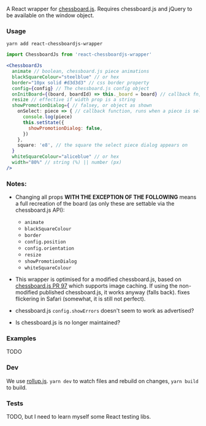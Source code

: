 A React wrapper for [chessboard.js](http://chessboardjs.com). Requires chessboard.js and jQuery to be available on the window object.

### Usage

`yarn add react-chessboardjs-wrapper`

```jsx
import ChessboardJs from 'react-chessboardjs-wrapper'

<ChessboardJs
  animate // boolean, chessboard.js piece animations
  blackSquareColour="steelblue" // or hex
  border="10px solid #d3d3d3" // css border property
  config={config} // The chessboard.js config object
  onInitBoard={(board, boardId) => this._board = board} // callback fn, gets passed the chessboard.js board object, and the unique id
  resize // effective if width prop is a string
  showPromotionDialog={ // falsey, or object as shown
    onSelect: piece => { // callback function, runs when a piece is selected
      console.log(piece)
      this.setState({
        showPromotionDialog: false,
      })
    },
    square: 'e8', // the square the select piece dialog appears on
  }
  whiteSquareColour="aliceblue" // or hex
  width="80%" // string (%) || number (px)
/>
```

### Notes:

- Changing all props **WITH THE EXCEPTION OF THE FOLLOWING** means a full recreation of the board (as only these are settable via the chessboard.js API):
  - `animate`
  - `blackSquareColour`
  - `border`
  - `config.position`
  - `config.orientation`
  - `resize`
  - `showPromotionDialog`
  - `whiteSquareColour`

- This wrapper is optimised for a modified chessboard.js, based on [chessboard.js PR 97](https://github.com/oakmac/chessboardjs/pull/97) which supports image caching. If using the non-modified published chessboard.js, it works anyway (falls back). fixes flickering in Safari (somewhat, it is still not perfect).
- chessboard.js `config.showErrors` doesn't seem to work as advertised?
- Is chessboard.js is no longer maintained?

### Examples

TODO

### Dev

We use [rollup.js](https://rollupjs.org/guide/en). `yarn dev` to watch files and rebuild on changes, `yarn build` to build.

### Tests

TODO, but I need to learn myself some React testing libs.
